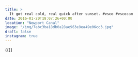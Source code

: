 ```yaml
---
title: >
  It got real cold, real quick after sunset. #vsco #vscocam 
date: 2016-01-20T18:07:26+00:00
location: "Newport Canal"
image: "/img/7abc3ba18db0a28ae963e8ea49e06cc3.jpg"
draft: false
instagram: true
---
```


{{<photo src="/img/7abc3ba18db0a28ae963e8ea49e06cc3.jpg">}}
